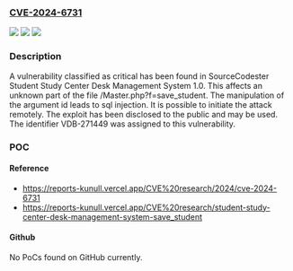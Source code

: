 ### [CVE-2024-6731](https://cve.mitre.org/cgi-bin/cvename.cgi?name=CVE-2024-6731)
![](https://img.shields.io/static/v1?label=Product&message=Student%20Study%20Center%20Desk%20Management%20System&color=blue)
![](https://img.shields.io/static/v1?label=Version&message=%3D%201.0%20&color=brighgreen)
![](https://img.shields.io/static/v1?label=Vulnerability&message=CWE-89%20SQL%20Injection&color=brighgreen)

### Description

A vulnerability classified as critical has been found in SourceCodester Student Study Center Desk Management System 1.0. This affects an unknown part of the file /Master.php?f=save_student. The manipulation of the argument id leads to sql injection. It is possible to initiate the attack remotely. The exploit has been disclosed to the public and may be used. The identifier VDB-271449 was assigned to this vulnerability.

### POC

#### Reference
- https://reports-kunull.vercel.app/CVE%20research/2024/cve-2024-6731
- https://reports-kunull.vercel.app/CVE%20research/student-study-center-desk-management-system-save_student

#### Github
No PoCs found on GitHub currently.

